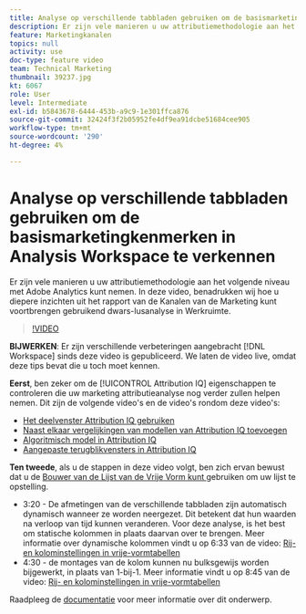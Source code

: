 ```yaml
---
title: Analyse op verschillende tabbladen gebruiken om de basismarketingkenmerken in Analysis Workspace te verkennen
description: Er zijn vele manieren u uw attributiemethodologie aan het volgende niveau met Adobe Analytics kunt nemen. In deze video, benadrukken wij hoe u diepere inzichten uit het rapport van de Kanalen van de Marketing kunt voortbrengen gebruikend dwars-lusanalyse in Werkruimte.
feature: Marketingkanalen
topics: null
activity: use
doc-type: feature video
team: Technical Marketing
thumbnail: 39237.jpg
kt: 6067
role: User
level: Intermediate
exl-id: b5843678-6444-453b-a9c9-1e301ffca876
source-git-commit: 32424f3f2b05952fe4df9ea91dcbe51684cee905
workflow-type: tm+mt
source-wordcount: '290'
ht-degree: 4%

---
```


# Analyse op verschillende tabbladen gebruiken om de basismarketingkenmerken in Analysis Workspace te verkennen

Er zijn vele manieren u uw attributiemethodologie aan het volgende niveau met Adobe Analytics kunt nemen. In deze video, benadrukken wij hoe u diepere inzichten uit het rapport van de Kanalen van de Marketing kunt voortbrengen gebruikend dwars-lusanalyse in Werkruimte.

>[!VIDEO](https://video.tv.adobe.com/v/39237/?quality=12&learn=on)

**BIJWERKEN**: Er zijn verschillende verbeteringen aangebracht  [!DNL Workspace] sinds deze video is gepubliceerd. We laten de video live, omdat deze tips bevat die u toch moet kennen.

**Eerst**, ben zeker om de  [!UICONTROL Attribution IQ] eigenschappen te controleren die uw marketing attributieanalyse nog verder zullen helpen nemen. Dit zijn de volgende video&#39;s en de video&#39;s rondom deze video&#39;s:

* [Het deelvenster Attribution IQ gebruiken](using-the-attribution-iq-panel.md)
* [Naast elkaar vergelijkingen van modellen van Attribution IQ toevoegen](adding-side-by-side-comparisons-of-attribution-iq-models.md)
* [Algoritmisch model in Attribution IQ](algorithmic-model-in-attribution-iq.md)
* [Aangepaste terugblikvensters in Attribution IQ](custom-lookback-windows-in-attribution-iq.md)

**Ten tweede**, als u de stappen in deze video volgt, ben zich ervan bewust dat u de  [Bouwer van de Lijst van de Vrije Vorm kunt ](../building-freeform-tables/using-the-freeform-table-builder-in-analysis-workspace.md) gebruiken om uw lijst te opstelling.

* 3:20 - De afmetingen van de verschillende tabbladen zijn automatisch dynamisch wanneer ze worden neergezet. Dit betekent dat hun waarden na verloop van tijd kunnen veranderen. Voor deze analyse, is het best om statische kolommen in plaats daarvan over te brengen. Meer informatie over dynamische kolommen vindt u op 6:33 van de video: [Rij- en kolominstellingen in vrije-vormtabellen](../building-freeform-tables/row-and-column-settings-in-freeform-tables.md)
* 4:30 - de montages van de kolom kunnen nu bulksgewijs worden bijgewerkt, in plaats van 1-bij-1. Meer informatie vindt u op 8:45 van de video: [Rij- en kolominstellingen in vrije-vormtabellen](../building-freeform-tables/row-and-column-settings-in-freeform-tables.md)


Raadpleeg de [documentatie](https://docs.adobe.com/content/help/en/analytics/analyze/analysis-workspace/attribution/models.html) voor meer informatie over dit onderwerp.
